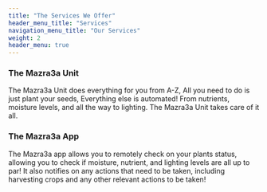 ```yaml
---
title: "The Services We Offer"
header_menu_title: "Services"
navigation_menu_title: "Our Services"
weight: 2
header_menu: true
---
```


### The Mazra3a Unit
The Mazra3a Unit does everything for you from A-Z, All you need to do is just plant your seeds, Everything else is automated! From nutrients, moisture levels, and all the way to lighting. The Mazra3a Unit takes care of it all.


### The Mazra3a App

The Mazra3a app allows you to remotely check on your plants status, allowing you to check if moisture, nutrient, and lighting levels are all up to par! It also notifies on any actions that need to be taken, including harvesting crops and any other relevant actions to be taken!